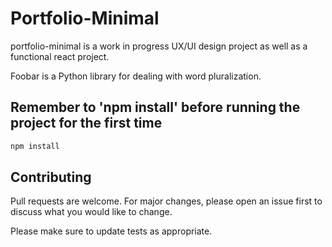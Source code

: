 # Portfolio-Minimal
portfolio-minimal is a work in progress UX/UI design project as well as a functional react project.

Foobar is a Python library for dealing with word pluralization.

## Remember to 'npm install' before running the project for the first time
```bash
npm install
``` 

## Contributing
Pull requests are welcome. For major changes, please open an issue first to discuss what you would like to change.

Please make sure to update tests as appropriate.